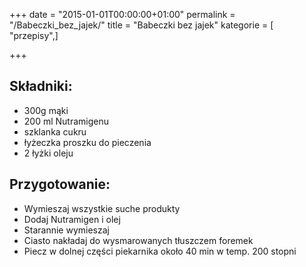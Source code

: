 +++
date = "2015-01-01T00:00:00+01:00"
permalink = "/Babeczki_bez_jajek/"
title = "Babeczki bez jajek"
kategorie = [ "przepisy",]

+++

Składniki:
----------

-   300g mąki
-   200 ml Nutramigenu
-   szklanka cukru
-   łyżeczka proszku do pieczenia
-   2 łyżki oleju

Przygotowanie:
--------------

-   Wymieszaj wszystkie suche produkty
-   Dodaj Nutramigen i olej
-   Starannie wymieszaj
-   Ciasto nakładaj do wysmarowanych tłuszczem foremek
-   Piecz w dolnej części piekarnika około 40 min w temp. 200 stopni
